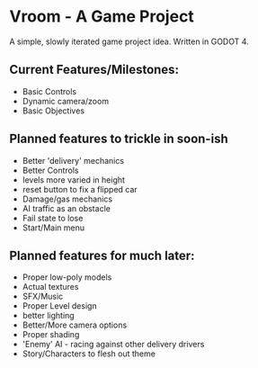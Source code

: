 # Vroom - A Game Project
A simple, slowly iterated game project idea.
Written in GODOT 4.

## Current Features/Milestones:
- Basic Controls
- Dynamic camera/zoom
- Basic Objectives

## Planned features to trickle in soon-ish
- Better 'delivery' mechanics
- Better Controls
- levels more varied in height
- reset button to fix a flipped car
- Damage/gas mechanics
- AI traffic as an obstacle
- Fail state to lose
- Start/Main menu

## Planned features for much later:
- Proper low-poly models
- Actual textures
- SFX/Music
- Proper Level design
- better lighting
- Better/More camera options
- Proper shading
- 'Enemy' AI - racing against other delivery drivers
- Story/Characters to flesh out theme
